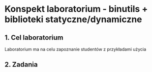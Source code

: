 # Konspekt laboratorium - binutils + biblioteki statyczne/dynamiczne

## 1. Cel laboratorium
Laboratorium ma na celu zapoznanie studentów z przykładami użycia

## 2. Zadania
